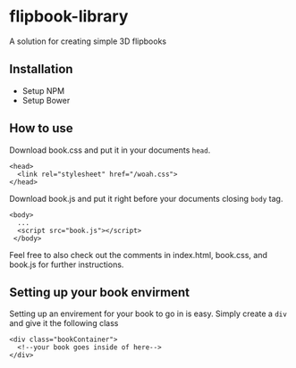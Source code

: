 # flipbook-library
A solution for creating simple 3D flipbooks

## Installation
- Setup NPM
- Setup Bower

## How to use
Download book.css and put it in your documents ```head```.
```
<head>
  <link rel="stylesheet" href="/woah.css">
</head>
```

Download book.js and put it right before your documents closing ```body``` tag.
```
<body>
  ...
  <script src="book.js"></script>
 </body>
```
Feel free to also check out the comments in index.html, book.css, and book.js for further instructions.
## Setting up your book envirment 
Setting up an envirement for your book to go in is easy. Simply create a ```div``` and give it the following class

```
<div class="bookContainer">
  <!--your book goes inside of here-->
</div>
```
